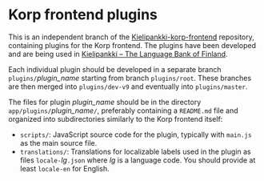 
# Korp frontend plugins

This is an independent branch of the
[Kielipankki-korp-frontend](https://github.com/CSCfi/Kielipankki-korp-frontend)
repository, containing plugins for the Korp frontend. The plugins have
been developed and are being used in [Kielipankki – The Language Bank
of Finland](https://www.kielipankki.fi/language-bank/).

Each individual plugin should be developed in a separate branch
`plugins/`*plugin_name* starting from branch `plugins/root`. These
branches are then merged into `plugins/dev-v9` and eventually into
`plugins/master`.

The files for plugin *plugin_name* should be in the directory
`app/plugins/`*plugin_name*`/`, preferably containing a `README.md`
file and organized into subdirectories similarly to the Korp frontend
itself:

- `scripts/`: JavaScript source code for the plugin, typically with
  `main.js` as the main source file.
- `translations/`: Translations for localizable labels used in the
  plugin as files `locale-`*lg*`.json` where *lg* is a language code.
  You should provide at least `locale-en` for English.
